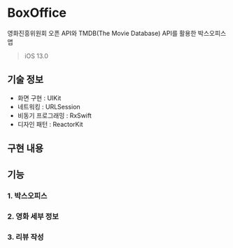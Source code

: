 # BoxOffice
영화진흥위원회 오픈 API와 TMDB(The Movie Database) API를 활용한 박스오피스 앱

> iOS 13.0

## 기술 정보

- 화면 구현 : UIKit
- 네트워킹 : URLSession
- 비동기 프로그래밍 : RxSwift
- 디자인 패턴 : ReactorKit

## 구현 내용

## 기능
### 1. 박스오피스

### 2. 영화 세부 정보

### 3. 리뷰 작성
